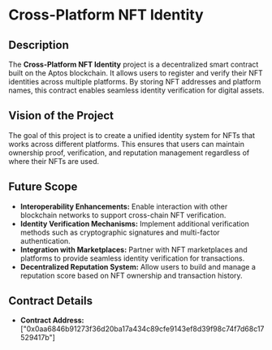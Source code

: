 # Cross-Platform NFT Identity

## Description
The **Cross-Platform NFT Identity** project is a decentralized smart contract built on the Aptos blockchain. It allows users to register and verify their NFT identities across multiple platforms. By storing NFT addresses and platform names, this contract enables seamless identity verification for digital assets.

## Vision of the Project
The goal of this project is to create a unified identity system for NFTs that works across different platforms. This ensures that users can maintain ownership proof, verification, and reputation management regardless of where their NFTs are used.

## Future Scope
- **Interoperability Enhancements:** Enable interaction with other blockchain networks to support cross-chain NFT verification.
- **Identity Verification Mechanisms:** Implement additional verification methods such as cryptographic signatures and multi-factor authentication.
- **Integration with Marketplaces:** Partner with NFT marketplaces and platforms to provide seamless identity verification for transactions.
- **Decentralized Reputation System:** Allow users to build and manage a reputation score based on NFT ownership and transaction history.

## Contract Details
- **Contract Address:** ["0x0aa6846b91273f36d20ba17a434c89cfe9143ef8d39f98c74f7d68c17529417b"]

